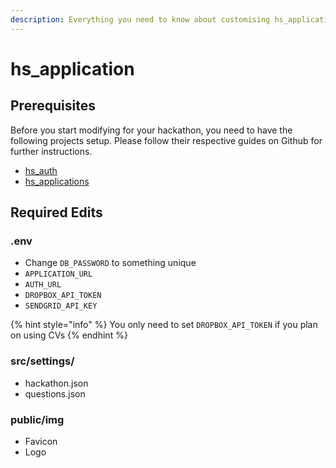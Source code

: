 ```yaml
---
description: Everything you need to know about customising hs_application for a Hackathon
---
```


# hs\_application

## Prerequisites

Before you start modifying for your hackathon, you need to have the following projects setup. Please follow their respective guides on Github for further instructions.

* [hs\_auth](https://github.com/unicsmcr/hs_auth)
* [hs\_applications](https://github.com/unicsmcr/hs_application)

## Required Edits

### .env

* Change `DB_PASSWORD` to something unique
* `APPLICATION_URL`
* `AUTH_URL`
* `DROPBOX_API_TOKEN`
* `SENDGRID_API_KEY`

{% hint style="info" %}
You only need to set `DROPBOX_API_TOKEN` if you plan on using CVs
{% endhint %}

### src/settings/

* hackathon.json
* questions.json

### public/img

* Favicon
* Logo

